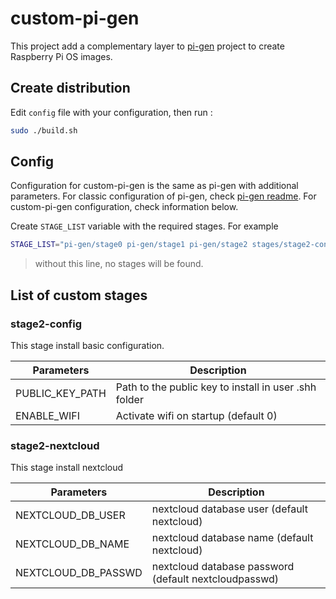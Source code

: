 # custom-pi-gen

This project add a complementary layer to [pi-gen](https://github.com/RPi-Distro/Pi-gen)
project to create Raspberry Pi OS images.

## Create distribution

Edit `config` file with your configuration, then run :

```bash
sudo ./build.sh
```

## Config

Configuration for custom-pi-gen is the same as pi-gen with additional parameters.
For classic configuration of pi-gen, check [pi-gen readme](pi-gen/README.md).
For custom-pi-gen configuration, check information below.

Create `STAGE_LIST` variable with the required stages. For example

```bash
STAGE_LIST="pi-gen/stage0 pi-gen/stage1 pi-gen/stage2 stages/stage2-config"
```

> without this line, no stages will be found.

## List of custom stages

### stage2-config

This stage install basic configuration.

|Parameters|Description|
|----------|-----------|
|PUBLIC_KEY_PATH|Path to the public key to install in user .shh folder|
|ENABLE_WIFI|Activate wifi on startup (default 0)|

### stage2-nextcloud

This stage install nextcloud

|Parameters|Description|
|----------|-----------|
|NEXTCLOUD_DB_USER|nextcloud database user (default nextcloud)|
|NEXTCLOUD_DB_NAME|nextcloud database name (default nextcloud)|
|NEXTCLOUD_DB_PASSWD|nextcloud database password (default nextcloudpasswd)|
